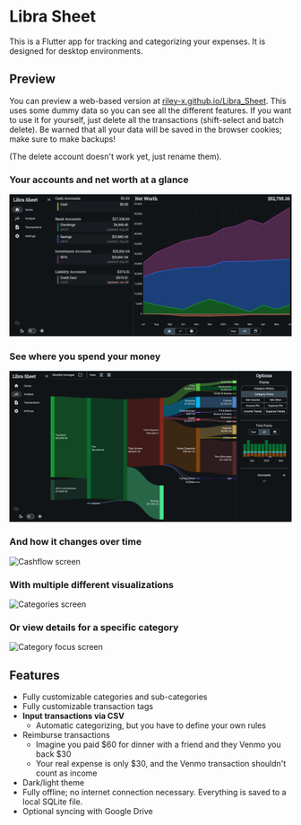 # Libra Sheet

This is a Flutter app for tracking and categorizing your expenses. It is designed for desktop environments.

## Preview

You can preview a web-based version at [riley-x.github.io/Libra_Sheet](https://riley-x.github.io/Libra_Sheet/). This uses some dummy data so you can see all the different features. If you want to use it for yourself, just delete all the transactions (shift-select and batch delete). Be warned that all your data will be saved in the browser cookies; make sure to make backups!

(The delete account doesn't work yet, just rename them).

### Your accounts and net worth at a glance

![Home screen](docs/screen_home.png)

### See where you spend your money

![Sankey screen](docs/screen_sankey.png)

### And how it changes over time

![Cashflow screen](docs/screen_cashflow.png)

### With multiple different visualizations

![Categories screen](docs/screen_categories.png)

### Or view details for a specific category

![Category focus screen](docs/screen_categoryfocus.png)


## Features

* Fully customizable categories and sub-categories
* Fully customizable transaction tags
* **Input transactions via CSV**
  * Automatic categorizing, but you have to define your own rules
* Reimburse transactions
  * Imagine you paid $60 for dinner with a friend and they Venmo you back $30
  * Your real expense is only $30, and the Venmo transaction shouldn't count as income
* Dark/light theme
* Fully offline; no internet connection necessary. Everything is saved to a local SQLite file.
* Optional syncing with Google Drive
